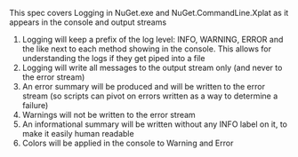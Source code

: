 This spec covers Logging in NuGet.exe and NuGet.CommandLine.Xplat as it appears in the console and output streams

1. Logging will keep a prefix of the log level: INFO, WARNING, ERROR and the like next to each method showing in the console. This allows for understanding the logs if they get piped into a file
2. Logging will write all messages to the output stream only (and never to the error stream)
3. An error summary will be produced and will be written to the error stream (so scripts can pivot on errors written as a way to determine a failure)
4. Warnings will not be written to the error stream
5. An informational summary will be written without any INFO label on it, to make it easily human readable
6. Colors will be applied in the console to Warning and Error